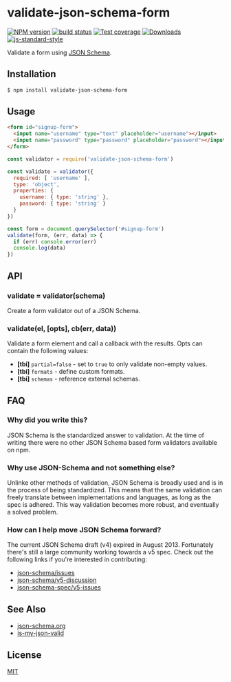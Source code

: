 # validate-json-schema-form
[![NPM version][npm-image]][npm-url]
[![build status][travis-image]][travis-url]
[![Test coverage][codecov-image]][codecov-url]
[![Downloads][downloads-image]][downloads-url]
[![js-standard-style][standard-image]][standard-url]

Validate a form using [JSON Schema][json-schema].

## Installation
```sh
$ npm install validate-json-schema-form
```

## Usage
```html
<form id="signup-form">
  <input name="username" type="text" placeholder="username"></input>
  <input name="password" type="password" placeholder="password"></input>
</form>
```

```js
const validator = require('validate-json-schema-form')

const validate = validator({
  required: [ 'username' ],
  type: 'object',
  properties: {
    username: { type: 'string' },
    password: { type: 'string' }
  }
})

const form = document.querySelector('#signup-form')
validate(form, (err, data) => {
  if (err) console.error(err)
  console.log(data)
})
```

## API
### validate = validator(schema)
Create a form validator out of a JSON Schema.

### validate(el, [opts], cb(err, data))
Validate a form element and call a callback with the results. Opts can contain
the following values:
- __[tbi]__ `partial=false` - set to `true` to only validate non-empty values.
- __[tbi]__ `formats` - define custom formats.
- __[tbi]__ `schemas` - reference external schemas.

## FAQ
### Why did you write this?
JSON Schema is the standardized answer to validation. At the time of writing
there were no other JSON Schema based form validators available on npm.

### Why use JSON-Schema and not something else?
Unlinke other methods of validation, JSON Schema is broadly used and is in the
process of being standardized. This means that the same validation can freely
translate between implementations and languages, as long as the spec is
adhered. This way validation becomes more robust, and eventually a solved
problem.

### How can I help move JSON Schema forward?
The current JSON Schema draft (v4) expired in August 2013. Fortunately there's
still a large community working towards a v5 spec. Check out the following
links if you're interested in contributing:
- [json-schema/issues](https://github.com/json-schema/json-schema/issues)
- [json-schema/v5-discussion](https://github.com/json-schema/json-schema/issues/167)
- [json-schema-spec/v5-issues](https://github.com/json-schema-org/json-schema-spec/search?q=is%3Aopen&type=Issues&utf8=%E2%9C%93)

## See Also
- [json-schema.org][json-schema]
- [is-my-json-valid](https://github.com/mafintosh/is-my-json-valid)

## License
[MIT](https://tldrlegal.com/license/mit-license)

[json-schema]: http://json-schema.org/

[npm-image]: https://img.shields.io/npm/v/validate-json-schema-form.svg?style=flat-square
[npm-url]: https://npmjs.org/package/validate-json-schema-form
[travis-image]: https://img.shields.io/travis/yoshuawuyts/validate-json-schema-form/master.svg?style=flat-square
[travis-url]: https://travis-ci.org/yoshuawuyts/validate-json-schema-form
[codecov-image]: https://img.shields.io/codecov/c/github/yoshuawuyts/validate-json-schema-form/master.svg?style=flat-square
[codecov-url]: https://codecov.io/github/yoshuawuyts/validate-json-schema-form
[downloads-image]: http://img.shields.io/npm/dm/validate-json-schema-form.svg?style=flat-square
[downloads-url]: https://npmjs.org/package/validate-json-schema-form
[standard-image]: https://img.shields.io/badge/code%20style-standard-brightgreen.svg?style=flat-square
[standard-url]: https://github.com/feross/standard
